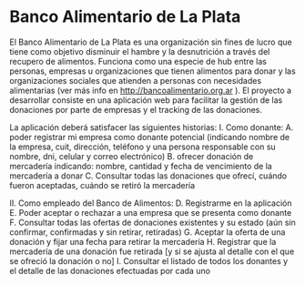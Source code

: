 # Banco Alimentario de La Plata

El Banco Alimentario de La Plata es una organización sin fines de lucro que tiene como objetivo disminuir el hambre y la desnutrición a través del recupero de alimentos. Funciona como una especie de hub entre las personas, empresas u organizaciones que tienen alimentos para donar y las organizaciones sociales que atienden a personas con necesidades alimentarias (ver más info en http://bancoalimentario.org.ar ).
El proyecto a desarrollar consiste en una aplicación web para facilitar la gestión de las donaciones por parte de empresas y el tracking de las donaciones.

La aplicación deberá satisfacer las siguientes historias:
I. Como donante:
A. poder registrar mi empresa como donante potencial (indicando nombre de la empresa, cuit, dirección, teléfono y una persona responsable con su nombre, dni, celular y correo electrónico)
B. ofrecer donación de mercadería indicando: nombre, cantidad y fecha de vencimiento de la mercadería a donar
C. Consultar todas las donaciones que ofrecí, cuándo fueron aceptadas, cuándo se retiró la mercadería

II. Como empleado del Banco de Alimentos:
D. Registrarme en la aplicación
E. Poder aceptar o rechazar a una empresa que se presenta como donante
F. Consultar todas las ofertas de donaciones existentes y su estado (aún sin confirmar, confirmadas y sin retirar, retiradas)
G. Aceptar la oferta de una donación y fijar una fecha para retirar la mercadería
H. Registrar que la mercadería de una donación fue retirada [y si se ajusta al detalle con el que se ofreció la donación o no]
I. Consultar el listado de todos los donantes y el detalle de las donaciones efectuadas por cada uno